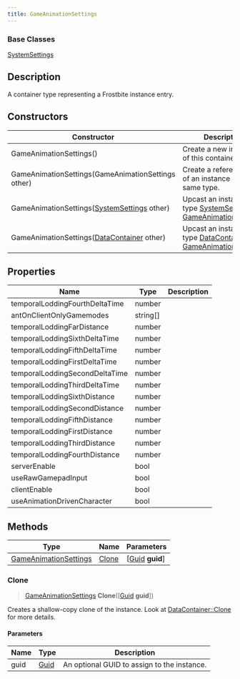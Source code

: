 ```yaml
---
title: GameAnimationSettings
---
```

### Base Classes

[SystemSettings](/vext/ref/fb/systemsettings/)

## Description

A container type representing a Frostbite instance entry.

## Constructors

| Constructor                                                                      | Description                                                                                                                       |
| -------------------------------------------------------------------------------- | --------------------------------------------------------------------------------------------------------------------------------- |
| GameAnimationSettings()                                                          | Create a new instance of this container type.                                                                                     |
| GameAnimationSettings(GameAnimationSettings other)                               | Create a reference copy of an instance of the same type.                                                                          |
| GameAnimationSettings([SystemSettings](/vext/ref/fb/systemsettings/) other)                    | Upcast an instance of type [SystemSettings](/vext/ref/fb/systemsettings/) to [GameAnimationSettings](/vext/ref/fb/gameanimationsettings/).                    |
| GameAnimationSettings([DataContainer](/vext/ref/shared/class/datacontainer) other) | Upcast an instance of type [DataContainer](/vext/ref/shared/class/datacontainer) to [GameAnimationSettings](/vext/ref/fb/gameanimationsettings/). |

## Properties

| Name                           | Type       | Description |
| ------------------------------ | ---------- | ----------- |
| temporalLoddingFourthDeltaTime | number     |             |
| antOnClientOnlyGamemodes       | string\[\] |             |
| temporalLoddingFarDistance     | number     |             |
| temporalLoddingSixthDeltaTime  | number     |             |
| temporalLoddingFifthDeltaTime  | number     |             |
| temporalLoddingFirstDeltaTime  | number     |             |
| temporalLoddingSecondDeltaTime | number     |             |
| temporalLoddingThirdDeltaTime  | number     |             |
| temporalLoddingSixthDistance   | number     |             |
| temporalLoddingSecondDistance  | number     |             |
| temporalLoddingFifthDistance   | number     |             |
| temporalLoddingFirstDistance   | number     |             |
| temporalLoddingThirdDistance   | number     |             |
| temporalLoddingFourthDistance  | number     |             |
| serverEnable                   | bool       |             |
| useRawGamepadInput             | bool       |             |
| clientEnable                   | bool       |             |
| useAnimationDrivenCharacter    | bool       |             |

## Methods

| Type                                           | Name            | Parameters                                     |
| ---------------------------------------------- | --------------- | ---------------------------------------------- |
| [GameAnimationSettings](/vext/ref/fb/gameanimationsettings/) | [Clone](#clone) | \[[Guid](/vext/ref/shared/class/guid) **guid**\] |

### Clone

> [GameAnimationSettings](/vext/ref/fb/gameanimationsettings/) **Clone**(\[[Guid](/vext/ref/shared/class/guid) **guid**\])

Creates a shallow-copy clone of the instance. Look at [DataContainer::Clone](/vext/ref/shared/class/datacontainer#clone) for more details.

#### Parameters

| Name | Type         | Description                                 |
| ---- | ------------ | ------------------------------------------- |
| guid | [Guid](/vext/ref/shared/class/guid/) | An optional GUID to assign to the instance. |

